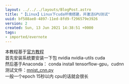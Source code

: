 ```yaml
---
layout: ../../../layouts/BlogPost.astro
title: "【Linux】Linux下cuda环境搭建，并激活GPU测试"
uuid: bf588ae8-4897-11ed-8fd9-f296579e3926
version: 2
created: Sun, 13 Jun 2021 14:38:51 +0000
tags:
- imported/evernote
---
```


本教程基于[官方教程](https://keras-cn.readthedocs.io/en/latest/for_beginners/keras_linux/)\
首先安装系统要安装一下包 nvidia nvidia-utils cuda\
然后基于Anaconda： conda install tensorflow-gpu，cudnn\
测试文件：[mnist_cnn.py](https://github.com/keras-team/keras/tree/master/examples/mnist_cnn.py)\
一般一个epoch 15秒以内 cpu的话就会很长